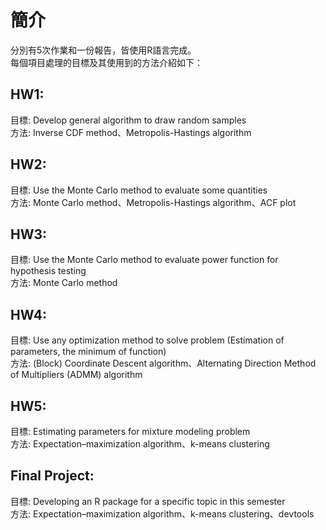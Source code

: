 # 簡介  

分別有5次作業和一份報告，皆使用R語言完成。  
每個項目處理的目標及其使用到的方法介紹如下：  

## HW1:  
目標: Develop general algorithm to draw random samples   
方法: Inverse CDF method、Metropolis-Hastings algorithm

## HW2:  
目標: Use the Monte Carlo method to evaluate some quantities  
方法: Monte Carlo method、Metropolis-Hastings algorithm、ACF plot

## HW3:  
目標: Use the Monte Carlo method to evaluate power function for hypothesis testing  
方法: Monte Carlo method

## HW4:  
目標: Use any optimization method to solve problem (Estimation of parameters, the minimum of function)  
方法: (Block) Coordinate Descent algorithm、Alternating Direction Method of Multipliers (ADMM) algorithm 

## HW5:  
目標: Estimating parameters for mixture modeling problem  
方法: Expectation–maximization algorithm、k-means clustering

## Final Project:  
目標: Developing an R package for a specific topic in this semester  
方法: Expectation–maximization algorithm、k-means clustering、devtools

